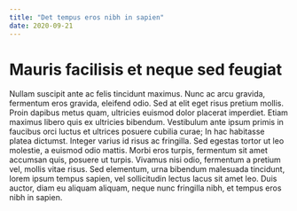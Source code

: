 ```yaml
---
title: "Det tempus eros nibh in sapien"
date: 2020-09-21
---
```

# Mauris facilisis et neque sed feugiat

Nullam suscipit ante ac felis tincidunt maximus. Nunc ac arcu gravida, fermentum eros gravida, eleifend odio. Sed at elit eget risus pretium mollis. Proin dapibus metus quam, ultricies euismod dolor placerat imperdiet. Etiam maximus libero quis ex ultricies bibendum. Vestibulum ante ipsum primis in faucibus orci luctus et ultrices posuere cubilia curae; In hac habitasse platea dictumst. Integer varius id risus ac fringilla. Sed egestas tortor ut leo molestie, a euismod odio mattis. Morbi eros turpis, fermentum sit amet accumsan quis, posuere ut turpis. Vivamus nisi odio, fermentum a pretium vel, mollis vitae risus. Sed elementum, urna bibendum malesuada tincidunt, lorem ipsum tempus sapien, vel sollicitudin lectus lacus sit amet leo. Duis auctor, diam eu aliquam aliquam, neque nunc fringilla nibh, et tempus eros nibh in sapien.